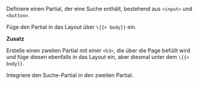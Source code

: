 Definiere einen Partial, der eine Suche enthält, bestehend aus `<input>` und `<button>`.

Füge den Partial in das Layout über `\{{> body}}` ein.

**Zusatz**

Erstelle einen zweiten Partial mit einer `<h3>`, die über die Page befüllt wird und füge diesen ebenfalls in das Layout ein, aber diesmal unter dem `\{{> body}}`.

Integriere den Suche-Partial in den zweiten Partial.
